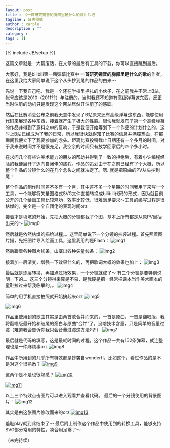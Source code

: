 ```yaml
---
layout: post
title : 《一首研究镜音的胸部里是什么的歌》后记
tagline : 日志模式
author : xarple
description : ""
category : 
tags : []
---
```

{% include JB/setup %}

这篇文章就是一大篇废话，在文章的最后有工具的下载，你可以直接跳到最后。  
  
大家好，我是bilibili第一届弹幕比赛中 **一首研究镜音的胸部里是什么的歌**的作者，在这里我给大家简单说下这个从头抄到尾的作品的由来～  
  
先说一下我自己吧，我是一个还在学校里挣扎的小伙子，在之前我并不常上B站，帐号应该是2010（2011??）年注册的，当时我还不知道有高级弹幕这东西，反正当时注册的动机只是发现这个网站居然开注册了的感脚。  
  
然后在比赛消息公布之前我无意中发现了B站原来还有高级弹幕这东西，能够使用代码来展现各种东西，接着就产生了极大的性趣。很快我就发布了第一个高级弹幕的作品并得到了意料之中的反响，于是我便开始筹划下一个作品的计划什么的，这时上B站已经成为了我的日常，所以我很快就得知了比赛的信息并满腔热血，在那瞬间我便立下了我要参加的念头。距离比赛投稿截止日期还有一个多月的时间，对于我来说时间并不是很充足，我空余的时间只有放学回家后的四个多小时。
  
在求问几个有些许美术能力的朋友的帮助并得到了一致的拒绝后，有着小许编程经验的我便展开了迈向自闭佬的旅程。作品的策划由于在之前已经有了个大概，所以整个作品的分镜什么的在几个念头之间就决定了。嗯..就是把原曲的PV从头抄到尾！  
  
整个作品的制作时间差不多有一个月，其中差不多一个星期的时间我用了来写一个工具，一个能够将矢量图格式SVG文件直接转换成bilibili代码的形式，因为就目前公开的几个绘画工具比较鸡肋，效率比较低，很难满足要求～工具的编写过程是很枯燥的，完全是一个自闭佬的表现时间orz  
  
接着才是填坑的开始，先把大概的分镜都截了个图，基本上所有都是从原PV里抽出来的～
![img0]  
  
然后就是依然枯燥的描绘过程。。这里简单说下一个分镜的抄袭过程。首先照着图片描，先把图片导入绘画工具，这里我用的是Flash：
![img1]  
  
然后跟着各种图片线条，山寨出各种矢量线条：
![img2]  
  
接着加一层渐变，增强一下效果什么的，再把歌词大概的效果也加上：
![img3]  
  
最后就是逐层转换，再加点过场效果，一个分镜就成了～
有三个分镜是要特别说明一下的。。这三个分镜得来算是不易，是我硬是把一经常把课本当作美术画本的童鞋拉过来帮我临摹的。。
![img4]  
  
简单的用手机直接拍照就开始搞起来orz
![img5]  
  
![img6]  
  
作品里使用到的歌曲其实是由两首歌合并而来的，一首是原曲，一首是翻唱版，我将翻唱版最开始和结尾的旁白与原曲"合并"了，没啥技术含量，只是简单的音量过渡（难道我会告诉你我只会音量过渡这方法吗!!）
![img7]  
  
最后就是代码的填写，这是最耗时间的过程，这个作品一共有152条弹幕，就连整理也是一件麻烦事orz
![img8]  
  
作品中所用到的几乎所有特效都是抄袭自wonderfl，比如这个，看过作品的是不是对这个很熟悉？
[![img9]](http://wonderfl.net/c/4Wy6)
  
这两个是不是也很熟悉？
[![img10]](http://wonderfl.net/c/4gvL)
  
[![img11]](http://wonderfl.net/c/7prR)
  
以上三个特效点击图片可以进入观看并查看代码。
最后的一个分镜使用的背景图片：
![img12]  
  
其实是由这张图片修改而来的orz
[![img13]](http://penguinfrontier.deviantart.com/art/Kokoro-285343699)
  
羞耻play就到此结束了～
最后附上制作这个作品中使用到的转换工具，能够支持SVG部分常用的特性，凑合用足够了～

（未完待续）


[img0]: http://i1305.photobucket.com/albums/s551/xarple/bilibili/img0_zpsa69bfe05.jpg
[img1]: http://i1305.photobucket.com/albums/s551/xarple/bilibili/img1_zpsb519a945.jpg
[img2]: http://i1305.photobucket.com/albums/s551/xarple/bilibili/img2_zps55441457.jpg
[img3]: http://i1305.photobucket.com/albums/s551/xarple/bilibili/img3_zps73175804.jpg
[img4]: http://i1305.photobucket.com/albums/s551/xarple/bilibili/img4_zpsf0ed06a3.jpg
[img5]: http://i1305.photobucket.com/albums/s551/xarple/bilibili/img5_zpsc5625351.jpg
[img6]: http://i1305.photobucket.com/albums/s551/xarple/bilibili/img6_zps6abbc7c8.jpg
[img7]: http://i1305.photobucket.com/albums/s551/xarple/bilibili/img7_zps4cea7bd4.jpg
[img8]: http://i1305.photobucket.com/albums/s551/xarple/bilibili/img8_zps557adc8f.jpg
[img9]: http://i1305.photobucket.com/albums/s551/xarple/bilibili/img9_zps26cd6d84.jpg
[img10]: http://i1305.photobucket.com/albums/s551/xarple/bilibili/img10_zpsae322cf4.jpg
[img11]: http://i1305.photobucket.com/albums/s551/xarple/bilibili/img11_zps715f15ee.jpg
[img12]: http://i1305.photobucket.com/albums/s551/xarple/bilibili/img12_zpsa6fc32aa.jpg
[img13]: http://i1305.photobucket.com/albums/s551/xarple/bilibili/img13_zps1ed69065.jpg
